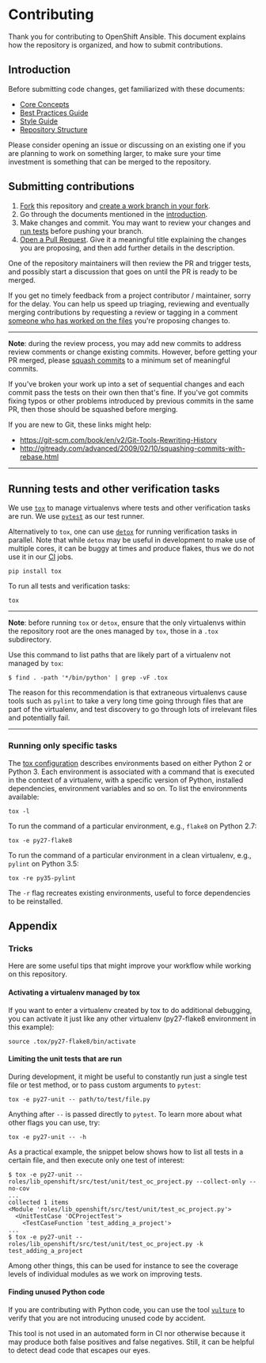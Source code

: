 # Contributing

Thank you for contributing to OpenShift Ansible. This document explains how the
repository is organized, and how to submit contributions.

## Introduction

Before submitting code changes, get familiarized with these documents:

- [Core Concepts](docs/core_concepts_guide.adoc)
- [Best Practices Guide](docs/best_practices_guide.adoc)
- [Style Guide](docs/style_guide.adoc)
- [Repository Structure](docs/repo_structure.md)

Please consider opening an issue or discussing on an existing one if you are
planning to work on something larger, to make sure your time investment is
something that can be merged to the repository.

## Submitting contributions

1. [Fork](https://help.github.com/articles/fork-a-repo/) this repository and
   [create a work branch in your fork](https://help.github.com/articles/github-flow/).
2. Go through the documents mentioned in the [introduction](#introduction).
3. Make changes and commit. You may want to review your changes and
   [run tests](#running-tests-and-other-verification-tasks) before pushing your
   branch.
4. [Open a Pull Request](https://help.github.com/articles/creating-a-pull-request/).
   Give it a meaningful title explaining the changes you are proposing, and
   then add further details in the description.

One of the repository maintainers will then review the PR and trigger tests, and
possibly start a discussion that goes on until the PR is ready to be merged.

If you get no timely feedback from a project contributor / maintainer, sorry for
the delay. You can help us speed up triaging, reviewing and eventually merging
contributions by requesting a review or tagging in a comment
[someone who has worked on the files](https://help.github.com/articles/tracing-changes-in-a-file/)
you're proposing changes to.

---

**Note**: during the review process, you may add new commits to address review
comments or change existing commits. However, before getting your PR merged,
please [squash commits](https://help.github.com/articles/about-git-rebase/) to a
minimum set of meaningful commits.

If you've broken your work up into a set of sequential changes and each commit
pass the tests on their own then that's fine. If you've got commits fixing typos
or other problems introduced by previous commits in the same PR, then those
should be squashed before merging.

If you are new to Git, these links might help:

- https://git-scm.com/book/en/v2/Git-Tools-Rewriting-History
- http://gitready.com/advanced/2009/02/10/squashing-commits-with-rebase.html

---

## Running tests and other verification tasks

We use [`tox`](http://readthedocs.org/docs/tox/) to manage virtualenvs where
tests and other verification tasks are run. We use
[`pytest`](https://docs.pytest.org/) as our test runner.

Alternatively to `tox`, one can use
[`detox`](https://pypi.python.org/pypi/detox/) for running verification tasks in
parallel. Note that while `detox` may be useful in development to make use of
multiple cores, it can be buggy at times and produce flakes, thus we do not use
it in our [CI](docs/continuous_integration.md) jobs.

```
pip install tox
```

To run all tests and verification tasks:

```
tox
```

---

**Note**: before running `tox` or `detox`, ensure that the only virtualenvs
within the repository root are the ones managed by `tox`, those in a `.tox`
subdirectory.

Use this command to list paths that are likely part of a virtualenv not managed
by `tox`:

```
$ find . -path '*/bin/python' | grep -vF .tox
```

The reason for this recommendation is that extraneous virtualenvs cause tools
such as `pylint` to take a very long time going through files that are part of
the virtualenv, and test discovery to go through lots of irrelevant files and
potentially fail.

---

### Running only specific tasks

The [tox configuration](tox.ini) describes environments based on either Python 2
or Python 3. Each environment is associated with a command that is executed in
the context of a virtualenv, with a specific version of Python, installed
dependencies, environment variables and so on. To list the environments
available:

```
tox -l
```

To run the command of a particular environment, e.g., `flake8` on Python 2.7:

```
tox -e py27-flake8
```

To run the command of a particular environment in a clean virtualenv, e.g.,
`pylint` on Python 3.5:

```
tox -re py35-pylint
```

The `-r` flag recreates existing environments, useful to force dependencies to
be reinstalled.

## Appendix

### Tricks

Here are some useful tips that might improve your workflow while working on this repository.

#### Activating a virtualenv managed by tox

If you want to enter a virtualenv created by tox to do additional debugging, you
can activate it just like any other virtualenv (py27-flake8 environment in this
example):

```
source .tox/py27-flake8/bin/activate
```

#### Limiting the unit tests that are run

During development, it might be useful to constantly run just a single test file
or test method, or to pass custom arguments to `pytest`:

```
tox -e py27-unit -- path/to/test/file.py
```

Anything after `--` is passed directly to `pytest`. To learn more about what
other flags you can use, try:

```
tox -e py27-unit -- -h
```

As a practical example, the snippet below shows how to list all tests in a
certain file, and then execute only one test of interest:

```
$ tox -e py27-unit -- roles/lib_openshift/src/test/unit/test_oc_project.py --collect-only --no-cov
...
collected 1 items
<Module 'roles/lib_openshift/src/test/unit/test_oc_project.py'>
  <UnitTestCase 'OCProjectTest'>
    <TestCaseFunction 'test_adding_a_project'>
...
$ tox -e py27-unit -- roles/lib_openshift/src/test/unit/test_oc_project.py -k test_adding_a_project
```

Among other things, this can be used for instance to see the coverage levels of
individual modules as we work on improving tests.

#### Finding unused Python code

If you are contributing with Python code, you can use the tool
[`vulture`](https://pypi.python.org/pypi/vulture) to verify that you are not
introducing unused code by accident.

This tool is not used in an automated form in CI nor otherwise because it may
produce both false positives and false negatives. Still, it can be helpful to
detect dead code that escapes our eyes.
